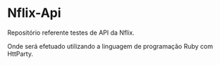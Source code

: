 # Nflix-Api
Repositório referente testes de API da Nflix.

Onde será efetuado utilizando a linguagem de programação Ruby com HttParty.
